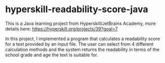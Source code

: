# hyperskill-readability-score-java

This is a Java learning project from Hyperskill/JetBrains Academy, more details here: https://hyperskill.org/projects/39?goal=7

In this project, I implemented a program that calculates a readability score for a text provided by an input file. The user can select from 4 different calculation methods and the system returns the readability in terms of the school grade and age the text is suitable for.
